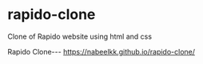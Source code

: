 # rapido-clone
Clone of Rapido website using html and css 

Rapido Clone---
https://nabeelkk.github.io/rapido-clone/
